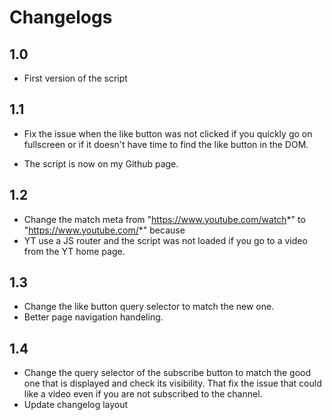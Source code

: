 # Changelogs

## 1.0

- First version of the script

## 1.1

- Fix the issue when the like button was not clicked if you quickly go on fullscreen or if
it doesn't have time to find the like button in the DOM.

- The script is now on my Github page.

## 1.2

- Change the match meta from "https://www.youtube.com/watch*" to "https://www.youtube.com/*" because
- YT use a JS router and the script was not loaded if you go to a video from the YT home page.

## 1.3

- Change the like button query selector to match the new one.
- Better page navigation handeling.

## 1.4

- Change the query selector of the subscribe button to match the good one that is displayed and check its
visibility. That fix the issue that could like a video even if you are not subscribed to the channel.
- Update changelog layout
